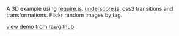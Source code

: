 A 3D example using [require.js](http://requirejs.org/), [underscore.js](http://underscorejs.org//), css3 transitions and transformations.  Flickr random images by tag.

[view demo from rawgithub](https://rawgithub.com/slopen/random-image/master/index.html)